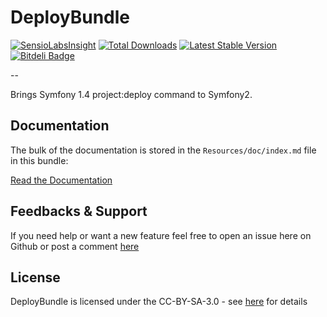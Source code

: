 DeployBundle
=================

[![SensioLabsInsight](https://insight.sensiolabs.com/projects/b4556cd7-652f-4a58-9126-eb2c1abd6c89/small.png)](https://insight.sensiolabs.com/projects/b4556cd7-652f-4a58-9126-eb2c1abd6c89)
[![Total Downloads](https://poser.pugx.org/hpatoio/deploy-bundle/downloads.png)](https://packagist.org/packages/hpatoio/deploy-bundle)
[![Latest Stable Version](https://poser.pugx.org/hpatoio/deploy-bundle/v/stable.png)](https://packagist.org/packages/hpatoio/deploy-bundle)
[![Bitdeli Badge](https://d2weczhvl823v0.cloudfront.net/hpatoio/deploybundle/trend.png)](https://bitdeli.com/free "Bitdeli Badge")

--

Brings Symfony 1.4 project:deploy command to Symfony2.

Documentation
-------------

The bulk of the documentation is stored in the `Resources/doc/index.md` file in this bundle:

[Read the Documentation](https://github.com/hpatoio/DeployBundle/blob/master/Resources/doc/index.md)

Feedbacks & Support
-------------
If you need help or want a new feature feel free to open an issue here on Github or post a comment [here](http://www.iliveinperego.com/2012/03/symfony2-deploy-like-symfony-1-4/)


License
-------------
DeployBundle is licensed under the CC-BY-SA-3.0 - see [here](http://www.spdx.org/licenses/CC-BY-SA-3.0) for details
